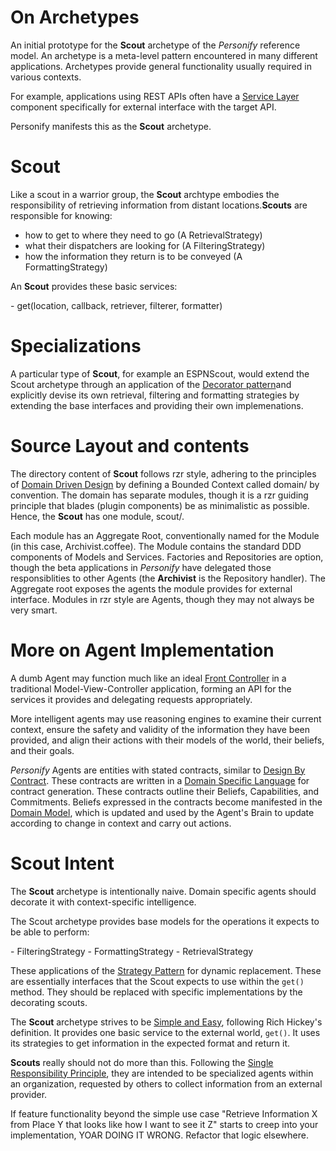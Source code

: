 <h1>On Archetypes</h1>
<p>An initial prototype for the <strong>Scout</strong> archetype of the <em>Personify</em> reference model. An archetype is a meta-level pattern encountered in many different applications. Archetypes provide general functionality usually required in various contexts.</p>

<p>For example, applications using REST APIs often have a <a href="http://martinfowler.com/eaaCatalog/serviceLayer.html" target="_blank">Service Layer</a> component specifically for external interface with the target API.</p>

<p>Personify manifests this as the <strong>Scout</strong> archetype.</p> 
<h1>Scout</h1>
<p>Like a scout in a warrior group, the <strong>Scout</strong> archtype embodies the responsibility of retrieving information from distant locations.<strong>Scouts</strong> are responsible for knowing:</p>

- how to get to where they need to go (A RetrievalStrategy)  
- what their dispatchers are looking for (A FilteringStrategy)
- how the information they return is to be conveyed (A FormattingStrategy)

<p>An <strong>Scout</strong> provides these basic services:</p>
- get(location, callback, retriever, filterer, formatter)

<h1>Specializations</h1>
<p>A particular type of <strong>Scout</strong>, for example an ESPNScout, would extend the Scout archetype through an application of the <a href="http://addyosmani.com/blog/decorator-pattern/" target="_blank">Decorator pattern</a>and explicitly devise its own retrieval, filtering and formatting strategies by extending the base interfaces and providing their own implemenations.</p>

<h1>Source Layout and contents</h1>
<p>The directory content of <strong>Scout</strong> follows rzr style, adhering to the principles of <a href="http://domaindrivendesign.org/" target="_blank">Domain Driven Design</a> by defining a Bounded Context called domain/ by convention. The domain has separate modules, though it is a rzr guiding principle that blades (plugin components) be as minimalistic as possible. Hence, the <strong>Scout</strong> has one module, scout/.</p>

<p>Each module has an Aggregate Root, conventionally named for the Module (in this case, Archivist.coffee). The Module contains the standard DDD components of Models and Services. Factories and Repositories are option, though the beta applications in <em>Personify</em> have delegated those responsiblities to other Agents (the <strong>Archivist</strong> is the Repository handler).  The Aggregate root exposes the agents the module provides for external interface. Modules in rzr style are Agents, though they may not always be very smart.</p>

<h1>More on Agent Implementation</h1>
<p>A dumb Agent may function much like an ideal <a href="http://java.sun.com/blueprints/patterns/FrontController.html" target="_blank">Front Controller</a> in a traditional Model-View-Controller application, forming an API for the services it provides and delegating requests appropriately.</p> 

<p>More intelligent agents may use reasoning engines to examine their current context, ensure the safety and validity of the information they have been provided, and align their actions with their models of the world, their beliefs, and their goals.</p>

<p><em>Personify</em> Agents are entities with stated contracts, similar to <a href="http://c2.com/cgi/wiki?DesignByContract" target="_blank">Design By Contract</a>. These contracts are written in a <a href="http://c2.com/cgi/wiki?DomainSpecificLanguage" target="_blank">Domain Specific Language</a> for contract generation. These contracts outline their Beliefs, Capabilities, and Commitments. Beliefs expressed in the contracts become  manifested in the <a href="http://martinfowler.com/eaaCatalog/domainModel.html" target="_blank">Domain Model</a>, which is updated and used by the Agent's Brain to update according to change in context and carry out actions.</p> 

<h1>Scout Intent</h1>
<p>The <strong>Scout</strong> archetype is intentionally naive. Domain specific agents should decorate it with context-specific intelligence.</p>

<p>The Scout archetype provides base models for the operations it expects to be able to perform:</p>
- FilteringStrategy
- FormattingStrategy
- RetrievalStrategy

 <p>These applications of the <a href="http://weblog.bocoup.com/the-strategy-pattern-in-javascript/" target="_blank">Strategy Pattern</a> for dynamic replacement. These are essentially interfaces that the Scout expects to use within the <code>get()</code> method. They should be replaced with specific implementations by the decorating scouts.</p>

<p>The <strong>Scout</strong> archetype strives to be <a href="http://www.infoq.com/presentations/Simple-Made-Easy" target="_blank">Simple and Easy</a>, following Rich Hickey's definition. It provides one basic service to the external world, <code>get()</code>. It uses its strategies to get information in the expected format and return it.</p>

<p><strong>Scouts</strong> really should not do more than this. Following the <a href="www.objectmentor.com/resources/articles/srp.pdf" target="_blank">Single Responsibility Principle</a>, they are intended to be specialized agents within an organization, requested by others to collect information from an external provider.</p> 
<p>If feature functionality beyond the simple use case "Retrieve Information X from Place Y that looks like how I want to see it Z" starts to creep into your implementation, YOAR DOING IT WRONG. Refactor that logic elsewhere.</p>
